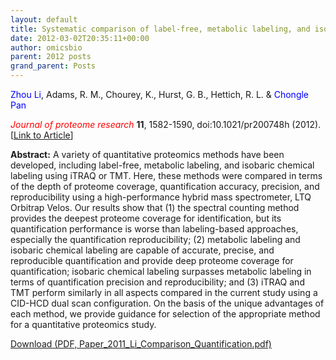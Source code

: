 ```yaml
---
layout: default
title: Systematic comparison of label-free, metabolic labeling, and isobaric chemical labeling for quantitative proteomics on LTQ Orbitrap Velos.
date: 2012-03-02T20:35:11+00:00
author: omicsbio
parent: 2012 posts
grand_parent: Posts
---
```

<span style="color: #0000ff;">Zhou Li</span>, Adams, R. M., Chourey, K., Hurst, G. B., Hettich, R. L. & <span style="color: #0000ff;">Chongle Pan</span>

<span style="color: #ff0000;"><em>Journal of proteome research</em></span> **11**, 1582-1590, doi:10.1021/pr200748h (2012). [[Link to Article](http://pubs.acs.org/doi/abs/10.1021/pr200748h)]

<!--more-->

**Abstract:** A variety of quantitative proteomics methods have been developed, including label-free, metabolic labeling, and isobaric chemical labeling using iTRAQ or TMT. Here, these methods were compared in terms of the depth of proteome coverage, quantification accuracy, precision, and reproducibility using a high-performance hybrid mass spectrometer, LTQ Orbitrap Velos. Our results show that (1) the spectral counting method provides the deepest proteome coverage for identification, but its quantification performance is worse than labeling-based approaches, especially the quantification reproducibility; (2) metabolic labeling and isobaric chemical labeling are capable of accurate, precise, and reproducible quantification and provide deep proteome coverage for quantification; isobaric chemical labeling surpasses metabolic labeling in terms of quantification precision and reproducibility; and (3) iTRAQ and TMT perform similarly in all aspects compared in the current study using a CID-HCD dual scan configuration. On the basis of the unique advantages of each method, we provide guidance for selection of the appropriate method for a quantitative proteomics study.

<p class="gde-text">
  <a href="https://www.omicsbio.org/wp-content/uploads/2012/03/Paper_2011_Li_Comparison_Quantification.pdf" class="gde-link" onClick="_gaq.push(['_trackEvent', 'Google Doc Embedder', 'Download', this.href]);">Download (PDF, Paper_2011_Li_Comparison_Quantification.pdf)</a>
</p>
